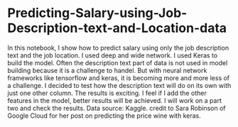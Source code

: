 # Predicting-Salary-using-Job-Description-text-and-Location-data
In this notebook, I show how to predict salary using only the job description text and the job location. I used deep and wide network. I used Keras to build the model.
Often the description text part of data is not used in model building because it is a challenge to handel. But with neural network frameworks like tensorflow and keras, it is becoming more and more less of a challenge. 
I decided to test how the description text will do on its own with just one other column. The results is exciting. I feel if I add the other features in the model, better results will be achieved. I will work on a part two and check the results. Data source: Kaggle.
credit to Sara Robinson of Google Cloud for her post on predicting the price wine with keras.
